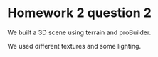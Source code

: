 <h1>Homework 2 question 2</h1>
<p>We built a 3D scene  using terrain and proBuilder.</p>
<p>We used different textures and some lighting.</p>
